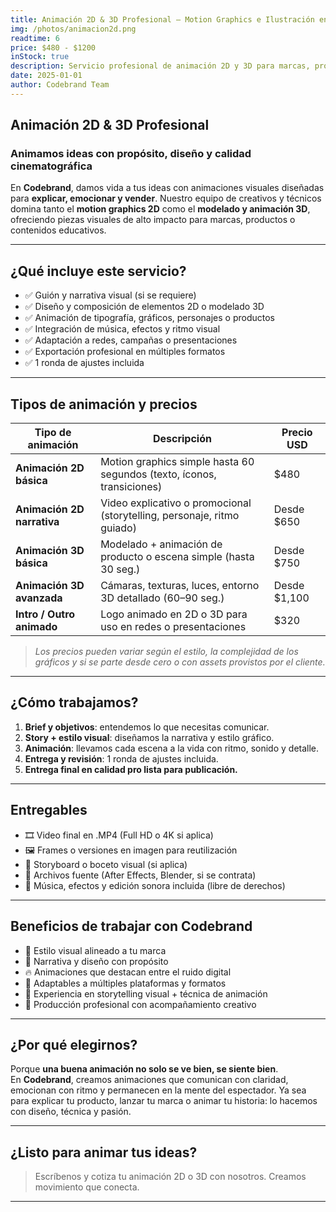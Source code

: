```yaml
---
title: Animación 2D & 3D Profesional – Motion Graphics e Ilustración en Movimiento
img: /photos/animacion2d.png
readtime: 6
price: $480 - $1200
inStock: true
description: Servicio profesional de animación 2D y 3D para marcas, productos y proyectos visuales. Creamos piezas únicas que explican, impactan y venden. Precios según tipo y nivel de producción.
date: 2025-01-01
author: Codebrand Team
---
```


## Animación 2D & 3D Profesional

### Animamos ideas con propósito, diseño y calidad cinematográfica

En **Codebrand**, damos vida a tus ideas con animaciones visuales diseñadas para **explicar, emocionar y vender**. Nuestro equipo de creativos y técnicos domina tanto el **motion graphics 2D** como el **modelado y animación 3D**, ofreciendo piezas visuales de alto impacto para marcas, productos o contenidos educativos.

---

## ¿Qué incluye este servicio?

- ✅ Guión y narrativa visual (si se requiere)
- ✅ Diseño y composición de elementos 2D o modelado 3D
- ✅ Animación de tipografía, gráficos, personajes o productos
- ✅ Integración de música, efectos y ritmo visual
- ✅ Adaptación a redes, campañas o presentaciones
- ✅ Exportación profesional en múltiples formatos
- ✅ 1 ronda de ajustes incluida

---

## Tipos de animación y precios

| Tipo de animación              | Descripción                                                                 | Precio USD |
|-------------------------------|-----------------------------------------------------------------------------|------------|
| **Animación 2D básica**        | Motion graphics simple hasta 60 segundos (texto, íconos, transiciones)     | $480       |
| **Animación 2D narrativa**     | Video explicativo o promocional (storytelling, personaje, ritmo guiado)    | Desde $650 |
| **Animación 3D básica**        | Modelado + animación de producto o escena simple (hasta 30 seg.)           | Desde $750 |
| **Animación 3D avanzada**      | Cámaras, texturas, luces, entorno 3D detallado (60–90 seg.)                | Desde $1,100 |
| **Intro / Outro animado**      | Logo animado en 2D o 3D para uso en redes o presentaciones                 | $320       |

> *Los precios pueden variar según el estilo, la complejidad de los gráficos y si se parte desde cero o con assets provistos por el cliente.*

---

## ¿Cómo trabajamos?

1. **Brief y objetivos**: entendemos lo que necesitas comunicar.
2. **Story + estilo visual**: diseñamos la narrativa y estilo gráfico.
3. **Animación**: llevamos cada escena a la vida con ritmo, sonido y detalle.
4. **Entrega y revisión**: 1 ronda de ajustes incluida.
5. **Entrega final en calidad pro lista para publicación.**

---

## Entregables

- 🎞️ Video final en .MP4 (Full HD o 4K si aplica)
- 🖼️ Frames o versiones en imagen para reutilización
- 🧾 Storyboard o boceto visual (si aplica)
- 📁 Archivos fuente (After Effects, Blender, si se contrata)
- 🎵 Música, efectos y edición sonora incluida (libre de derechos)

---

## Beneficios de trabajar con Codebrand

- 🎨 Estilo visual alineado a tu marca
- 🧠 Narrativa y diseño con propósito
- 🔥 Animaciones que destacan entre el ruido digital
- 🧩 Adaptables a múltiples plataformas y formatos
- 🎯 Experiencia en storytelling visual + técnica de animación
- 🤝 Producción profesional con acompañamiento creativo

---

## ¿Por qué elegirnos?

Porque **una buena animación no solo se ve bien, se siente bien**.  
En **Codebrand**, creamos animaciones que comunican con claridad, emocionan con ritmo y permanecen en la mente del espectador. Ya sea para explicar tu producto, lanzar tu marca o animar tu historia: lo hacemos con diseño, técnica y pasión.

---

## ¿Listo para animar tus ideas?

> Escríbenos y cotiza tu animación 2D o 3D con nosotros. Creamos movimiento que conecta.

---
